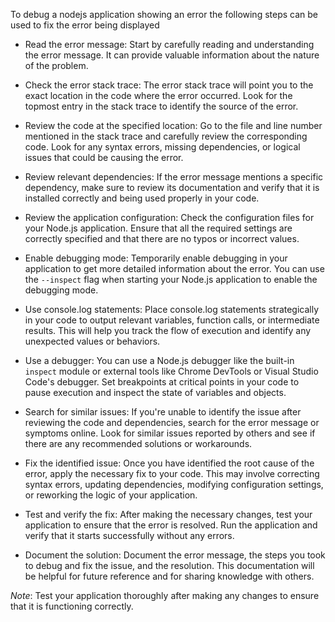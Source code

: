 To debug a nodejs application showing an error the following steps can be used to fix the error being displayed

- Read the error message: Start by carefully reading and understanding the error message. It can provide valuable information about the nature of the problem.

- Check the error stack trace: The error stack trace will point you to the exact location in the code where the error occurred. Look for the topmost entry in the stack trace to identify the source of the error.

- Review the code at the specified location: Go to the file and line number mentioned in the stack trace and carefully review the corresponding code. Look for any syntax errors, missing dependencies, or logical issues that could be causing the error.

- Review relevant dependencies: If the error message mentions a specific dependency, make sure to review its documentation and verify that it is installed correctly and being used properly in your code.

- Review the application configuration: Check the configuration files for your Node.js application. Ensure that all the required settings are correctly specified and that there are no typos or incorrect values.

- Enable debugging mode: Temporarily enable debugging in your application to get more detailed information about the error. You can use the `--inspect` flag when starting your Node.js application to enable the debugging mode.

- Use console.log statements: Place console.log statements strategically in your code to output relevant variables, function calls, or intermediate results. This will help you track the flow of execution and identify any unexpected values or behaviors.

- Use a debugger: You can use a Node.js debugger like the built-in `inspect` module or external tools like Chrome DevTools or Visual Studio Code's debugger. Set breakpoints at critical points in your code to pause execution and inspect the state of variables and objects.

- Search for similar issues: If you're unable to identify the issue after reviewing the code and dependencies, search for the error message or symptoms online. Look for similar issues reported by others and see if there are any recommended solutions or workarounds.

- Fix the identified issue: Once you have identified the root cause of the error, apply the necessary fix to your code. This may involve correcting syntax errors, updating dependencies, modifying configuration settings, or reworking the logic of your application.

- Test and verify the fix: After making the necessary changes, test your application to ensure that the error is resolved. Run the application and verify that it starts successfully without any errors.

- Document the solution: Document the error message, the steps you took to debug and fix the issue, and the resolution. This documentation will be helpful for future reference and for sharing knowledge with others.

*Note*: Test your application thoroughly after making any changes to ensure that it is functioning correctly. 


